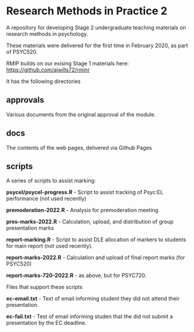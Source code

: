 # Research Methods in Practice 2

A repository for developing Stage 2 undergraduate teaching materials on research methods in psychology.

These materials were delivered for the first time in February 2020, as part of PSYC520.

RMIP builds on our exising Stage 1 materials here: https://github.com/ajwills72/rminr

It has the following directories

## approvals

Various documents from the original approval of the module.

## docs

The contents of the web pages, delivered via Github Pages

## scripts

A series of scripts to assist marking:

**psycel/psycel-progress.R** - Script to assist tracking of Psyc:EL performance (not used recently)

**premoderation-2022.R** - Analysis for premoderation meeting

**pres-marks-2022.R** - Calculation, upload,  and distribution of group presentation marks

**report-marking.R** - Script to assist DLE allocation of markers to students for main report (not used recently).

**report-marks-2022.R** - Calculation and upload of final report marks (for PSYC520)

**report-marks-720-2022.R** - as above, but for PSYC720.

Files that support these scripts

**ec-email.txt** - Text of email informing student they did not attend their presentation.

**ec-fail.txt** - Test of email informing studen that the did not submit a presentation by the EC deadline.







